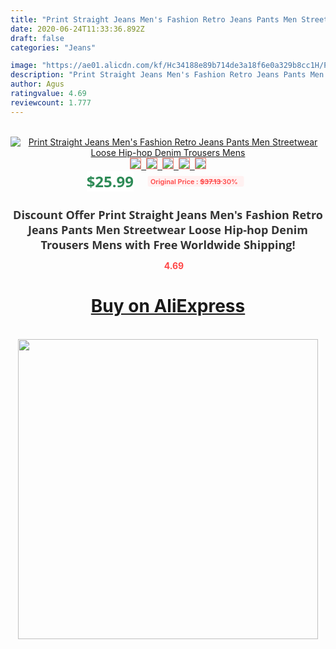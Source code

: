 ```yaml
---
title: "Print Straight Jeans Men's Fashion Retro Jeans Pants Men Streetwear Loose Hip-hop Denim Trousers Mens"
date: 2020-06-24T11:33:36.892Z
draft: false
categories: "Jeans"

image: "https://ae01.alicdn.com/kf/Hc34188e89b714de3a18f6e0a329b8cc1H/Print-Straight-Jeans-Men-s-Fashion-Retro-Jeans-Pants-Men-Streetwear-Loose-Hip-hop-Denim-Trousers.png_220x220.png"
description: "Print Straight Jeans Men's Fashion Retro Jeans Pants Men Streetwear Loose Hip-hop Denim Trousers Mens"
author: Agus
ratingvalue: 4.69
reviewcount: 1.777
---
```

<br>
<div style="text-align: center;">
<a href="https://s.click.aliexpress.com/e/_99BdV3" target="_blank" rel="nofollow noopener noreferrer"><img alt="Print Straight Jeans Men's Fashion Retro Jeans Pants Men Streetwear Loose Hip-hop Denim Trousers Mens" class="magnifier-image" src="https://ae01.alicdn.com/kf/Hc34188e89b714de3a18f6e0a329b8cc1H/Print-Straight-Jeans-Men-s-Fashion-Retro-Jeans-Pants-Men-Streetwear-Loose-Hip-hop-Denim-Trousers.png_220x220.png_640x640.jpg">
<br>
<img style="border:1px solid salmon" src="https://ae01.alicdn.com/kf/Hc34188e89b714de3a18f6e0a329b8cc1H/Print-Straight-Jeans-Men-s-Fashion-Retro-Jeans-Pants-Men-Streetwear-Loose-Hip-hop-Denim-Trousers.png_120x120.jpg">&nbsp;&nbsp;<img style="border:1px solid salmon" src="https://ae01.alicdn.com/kf/H3d59ead225cf4e8c8c131f59212e8f16J/Print-Straight-Jeans-Men-s-Fashion-Retro-Jeans-Pants-Men-Streetwear-Loose-Hip-hop-Denim-Trousers.jpg_120x120.jpg">&nbsp;&nbsp;<img style="border:1px solid salmon" src="https://ae01.alicdn.com/kf/He58254c8288c42a8982d3bb52e239931d/Print-Straight-Jeans-Men-s-Fashion-Retro-Jeans-Pants-Men-Streetwear-Loose-Hip-hop-Denim-Trousers.jpg_120x120.jpg">&nbsp;&nbsp;<img style="border:1px solid salmon" src="https://ae01.alicdn.com/kf/H4763c5b28d484131b0e79187572580693/Print-Straight-Jeans-Men-s-Fashion-Retro-Jeans-Pants-Men-Streetwear-Loose-Hip-hop-Denim-Trousers.jpg_120x120.jpg">&nbsp;&nbsp;<img style="border:1px solid salmon" src="https://ae01.alicdn.com/kf/H0db509d0e4df48a0aef9af01982ba959K/Print-Straight-Jeans-Men-s-Fashion-Retro-Jeans-Pants-Men-Streetwear-Loose-Hip-hop-Denim-Trousers.jpg_120x120.jpg"></a></div><br0>
<div style="text-align: center;"><span style="background-color: white; border: 0px; box-sizing: border-box; color: seagreen; display: inline-block; font-family: &quot;open sans&quot; , &quot;arial&quot; , &quot;helvetica&quot; , sans-serif , &quot;heiti&quot;; font-size: 24px; font-stretch: inherit; font-weight: 700; line-height: inherit; margin: 0px 10px 0px 0px; padding: 0px; vertical-align: middle;">$25.99 </span>
<span style="background: rgb(255 , 241 , 241); border-radius: 3px; border: 0px; box-sizing: border-box; color: #ff4747; display: inline-block; font-family: inherit; font-size: 12px; font-stretch: inherit; font-style: inherit; font-variant: inherit; font-weight: 600; line-height: inherit; margin: 0px; padding: 2px 5px; transform: scale(0.9); vertical-align: middle;">Original Price : <b style="text-decoration: line-through;">$37.13 </b> 30%&nbsp;&nbsp;</span></div>
<h1 style="color: #333333; display: inline-block; font-family: &quot;open sans&quot; , &quot;arial&quot; , &quot;helvetica&quot; , sans-serif , &quot;heiti&quot;; font-size: 18px; font-stretch: inherit; font-weight: 700; text-align: center;">Discount Offer Print Straight Jeans Men's Fashion Retro Jeans Pants Men Streetwear Loose Hip-hop Denim Trousers Mens with Free Worldwide Shipping!</h1>
<div style="color: #ff4747; text-align: center;">
<img src="https://4.bp.blogspot.com/-M0ZcTcb-5uY/XleCXlxnR4I/AAAAAAAAAEc/OrjgMkXV1oMQFaCRZj5HQwOCBcu3w1FegCPcBGAYYCw/s1600/star.png" style="height: 15px;">&nbsp;<b>4.69</b></div>
<div class="button_cont" align="center"><a class="buynow_a" href="https://s.click.aliexpress.com/e/_99BdV3" target="_blank" rel="nofollow noopener noreferrer"><H1>Buy on AliExpress</H1></a></div><br>
<div class="separator" style="clear: both; text-align: center;">
<img src="https://lh3.googleusercontent.com/-pTy5HemUv9M/XlePHvY0dAI/AAAAAAAAAE4/0nX5iRUoIWY8eMW9Dpxeirr157OZliDIgCLcBGAsYHQ/s1600/badge.gif" width="480">
</div>
